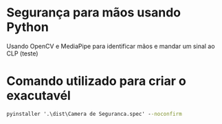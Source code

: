 # Segurança para mãos usando Python
Usando OpenCV e MediaPipe para identificar mãos e mandar um sinal ao CLP (teste)

# Comando utilizado para criar o exacutavél

```cmd
pyinstaller '.\dist\Camera de Seguranca.spec' --noconfirm
```